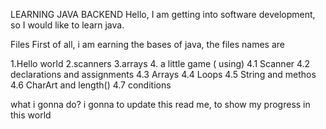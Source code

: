 LEARNING JAVA BACKEND
Hello, I am getting into software development, so I would like to learn java.

Files
First of all, i am earning the bases of java, the files names are

1.Hello world
2.scanners
3.arrays
4. a little game ( using)
 4.1 Scanner
 4.2 declarations and assignments
 4.3 Arrays
 4.4 Loops
 4.5 String and methos
 4.6 CharArt and length()
 4.7 conditions
 
what i gonna do?
i gonna to update this read me, to show my progress in this world

